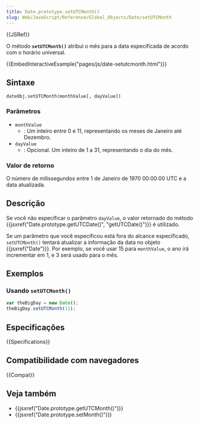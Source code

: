 ```yaml
---
title: Date.prototype.setUTCMonth()
slug: Web/JavaScript/Reference/Global_Objects/Date/setUTCMonth
---
```


{{JSRef}}

O método **`setUTCMonth()`** atribui o mês para a data especificada de acordo com o horário universal.

{{EmbedInteractiveExample("pages/js/date-setutcmonth.html")}}

## Sintaxe

```
dateObj.setUTCMonth(monthValue[, dayValue])
```

### Parâmetros

- `monthValue`
  - : Um inteiro entre 0 e 11, representando os meses de Janeiro até Dezembro.
- `dayValue`
  - : Opcional. Um inteiro de 1 a 31, representando o dia do mês.

### Valor de retorno

O número de milissegundos entre 1 de Janeiro de 1970 00:00:00 UTC e a data atualizada.

## Descrição

Se você não especificar o parâmetro `dayValue`, o valor retornado do método {{jsxref("Date.prototype.getUTCDate()", "getUTCDate()")}} é utilizado.

Se um parâmetro que você especificou está fora do alcance especificado, `setUTCMonth()` tentará atualizar a informação da data no objeto {{jsxref("Date")}}. Por exemplo, se você usar 15 para `monthValue`, o ano irá incrementar em 1, e 3 será usado para o mês.

## Exemplos

### Usando `setUTCMonth()`

```js
var theBigDay = new Date();
theBigDay.setUTCMonth(11);
```

## Especificações

{{Specifications}}

## Compatibilidade com navegadores

{{Compat}}

## Veja também

- {{jsxref("Date.prototype.getUTCMonth()")}}
- {{jsxref("Date.prototype.setMonth()")}}
